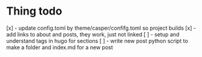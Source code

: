 # Thing todo

[x] - update config.toml by  theme/casper/confifg.toml so project builds
[x] - add links to about and posts, they work, just not linked
[ ] - setup and understand tags in hugo for sections
[ ] - write new post python script to make a folder and index.md for a new post